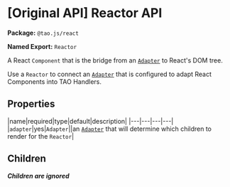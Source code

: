 # [Original API] Reactor API

**Package:** `@tao.js/react`

**Named Export:** `Reactor`

A React `Component` that is the bridge from an [`Adapter`](adapter.md) to React's DOM tree.

Use a `Reactor` to connect an [`Adapter`](adapter.md) that is configured to adapt React Components
into TAO Handlers.

## Properties

|name|required|type|default|description|
|---|---|---|---|
|`adapter`|yes|`Adapter`||an [`Adapter`](adapter.md) that will determine which children to render for the `Reactor`|

## Children

_**Children are ignored**_

